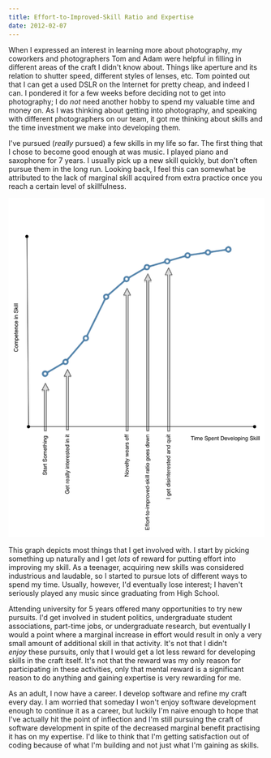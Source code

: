 ```yaml
---
title: Effort-to-Improved-Skill Ratio and Expertise
date: 2012-02-07
---
```


When I expressed an interest in learning more about photography, my coworkers and photographers Tom and Adam were helpful in filling in different areas of the craft I didn't know about. Things like aperture and its relation to shutter speed, different styles of lenses, etc. Tom pointed out that I can get a used DSLR on the Internet for pretty cheap, and indeed I can.&nbsp;I pondered it for a few weeks before deciding not to get into photography; I do&nbsp;_not_&nbsp;need another hobby to spend my valuable time and money on. As I was thinking about getting into photography, and speaking with different photographers on our team, it got me thinking about skills and the time investment we make into developing them.

I've pursued (_really_ pursued) a few skills in my life so far. The first thing that I chose to become good enough at was music. I played piano and saxophone for 7 years. I usually pick up a new skill quickly, but don't often pursue them in the long run. Looking back, I feel this can somewhat be attributed to the lack of marginal skill acquired from extra practice once you reach a certain level of skillfulness.

![](A29666DCFAB346DAB48F4D35BECD2613.png)

This graph depicts most things that I get involved with. I start by picking something up naturally and I get _lots_&nbsp;of reward for putting effort into improving my skill. As a teenager, acquiring new skills was considered industrious and laudable, so I started to pursue lots of different ways to spend my time. Usually, however, I'd eventually lose interest; I haven't seriously played any music since graduating from High School.

Attending university for 5 years offered many opportunities to try new pursuits. I'd get involved in student politics, undergraduate student associations, part-time jobs, or undergraduate research, but eventually I would a point where a marginal increase in effort would result in only a very small amount of additional skill in that activity. It's not that I didn't _enjoy_&nbsp;these pursuits, only that I would get a lot less reward for developing skills in the craft itself. It's not that the reward was my only reason for participating in these activities, only that mental reward is a significant reason to do anything and gaining expertise is very rewarding for me.

As an adult, I now have a career. I develop software and refine my craft every day. I am worried that someday I won't enjoy software development enough to continue it as a career, but luckily I'm naive enough to hope that I've actually hit the point of inflection and I'm still pursuing the craft of software development in spite of the decreased marginal benefit practising it has on my expertise. I'd like to think that I'm getting satisfaction out of coding because of what I'm building and not just what I'm gaining as skills.
